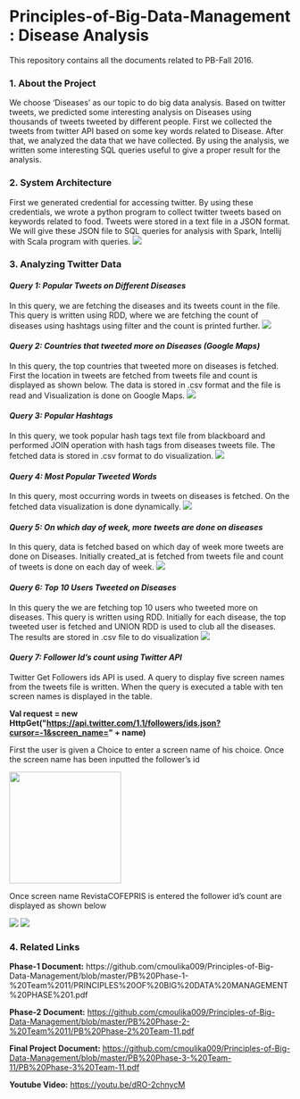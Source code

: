# Principles-of-Big-Data-Management : Disease Analysis

This repository contains all the documents related to PB-Fall 2016.

<h3>1. About the Project</h3>
We choose ‘Diseases’ as our topic to do big data analysis. Based on twitter tweets, we predicted some interesting analysis on Diseases using thousands of tweets tweeted by different people. First we collected the tweets from twitter API based on some key words related to Disease. After that, we analyzed the data that we have collected. By using the analysis, we written some interesting SQL queries useful to give a proper result for the analysis.

<h3>2. System Architecture</h3>
First we generated credential for accessing twitter. By using these credentials, we wrote a python program to collect twitter tweets based on keywords related to food. Tweets were stored in a text file in a JSON format. We will give these JSON file to SQL queries for analysis with Spark, Intellij with Scala program with queries. 

<img src="https://github.com/cmoulika009/Principles-of-Big-Data-Management/blob/master/PB%20Phase-3-%20Team-11/Images/11.png">

<h3>3. Analyzing Twitter Data</h3>
<h4><i>Query 1: Popular Tweets on Different Diseases </i></h4>
In this query, we are fetching the diseases and its tweets count in the file. This query is written using RDD, where we are fetching the count of diseases using hashtags using filter and the count is printed further.

<img src="https://github.com/cmoulika009/Principles-of-Big-Data-Management/blob/master/PB%20Phase-3-%20Team-11/Images/1.png">

<h4><i>Query 2: Countries that tweeted more on Diseases (Google Maps)</i></h4>
In this query, the top countries that tweeted more on diseases is fetched. First the location in tweets are fetched from tweets file and count is displayed as shown below. The data is stored in .csv format and the file is read and Visualization is done on Google Maps.

<img src="https://github.com/cmoulika009/Principles-of-Big-Data-Management/blob/master/PB%20Phase-3-%20Team-11/Images/12.jpg">

<h4><i>Query 3: Popular Hashtags</i></h4>
In this query, we took popular hash tags text file from blackboard and performed JOIN operation with hash tags from diseases tweets file. The fetched data is stored in .csv format to do visualization.

<img src="https://github.com/cmoulika009/Principles-of-Big-Data-Management/blob/master/PB%20Phase-3-%20Team-11/Images/3.png">

<h4><i>Query 4: Most Popular Tweeted Words</i></h4>
In this query, most occurring words in tweets on diseases is fetched. On the fetched data visualization is done dynamically.

<img src="https://github.com/cmoulika009/Principles-of-Big-Data-Management/blob/master/PB%20Phase-3-%20Team-11/Images/5.png">

<h4><i>Query 5: On which day of week, more tweets are done on diseases</i></h4>
In this query, data is fetched based on which day of week more tweets are done on Diseases. Initially created_at is fetched from tweets file and count of tweets is done on each day of week.

<img src="https://github.com/cmoulika009/Principles-of-Big-Data-Management/blob/master/PB%20Phase-3-%20Team-11/Images/6.png">

<h4><i>Query 6: Top 10 Users Tweeted on Diseases</i></h4>
In this query the we are fetching top 10 users who tweeted more on diseases. This query is written using RDD. Initially for each disease, the top tweeted user is fetched and UNION RDD is used to club all the diseases. The results are stored in .csv file to do visualization

<img src="https://github.com/cmoulika009/Principles-of-Big-Data-Management/blob/master/PB%20Phase-3-%20Team-11/Images/7.png">

<h4><i>Query 7: Follower Id’s count using Twitter API</i></h4>
Twitter Get Followers ids API is used. A query to display five screen names from the tweets file is written. When the query is executed a table with ten screen names is displayed in the table.

<b>Val request = new HttpGet("https://api.twitter.com/1.1/followers/ids.json?cursor=-1&screen_name=" + name)</b>

First the user is given a Choice to enter a screen name of his choice. Once the screen name has been inputted the follower’s id

<img src="https://github.com/cmoulika009/Principles-of-Big-Data-Management/blob/master/PB%20Phase-3-%20Team-11/Images/9.png" width=200px height=200px>

Once screen name RevistaCOFEPRIS is entered the follower id’s count are displayed as shown below

<img src="https://github.com/cmoulika009/Principles-of-Big-Data-Management/blob/master/PB%20Phase-3-%20Team-11/Images/10.png">

<img src="https://github.com/cmoulika009/Principles-of-Big-Data-Management/blob/master/PB%20Phase-3-%20Team-11/Images/8.png">

<h3>4. Related Links</h3>
<b>Phase-1 Document:</b> https://github.com/cmoulika009/Principles-of-Big-Data-Management/blob/master/PB%20Phase-1-%20Team%2011/PRINCIPLES%20OF%20BIG%20DATA%20MANAGEMENT%20PHASE%201.pdf

<b>Phase-2 Document:</b> https://github.com/cmoulika009/Principles-of-Big-Data-Management/blob/master/PB%20Phase-2-%20Team%2011/PB%20Phase-2%20Team-11.pdf

<b>Final Project Document:</b> https://github.com/cmoulika009/Principles-of-Big-Data-Management/blob/master/PB%20Phase-3-%20Team-11/PB%20Phase-3%20Team-11.pdf

<b>Youtube Video:</b> https://youtu.be/dRO-2chnycM
